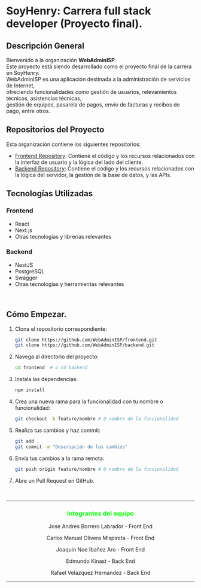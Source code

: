 # SoyHenry: Carrera full stack developer (Proyecto final).

## Descripción General

Bienvenido a la organización **WebAdminISP**. <br>
Este proyecto está siendo desarrollado como el proyecto final de la carrera en SoyHenry. <br> 
WebAdminISP es una aplicación destinada a la administración de servicios de Internet,<br> 
ofreciendo funcionalidades como gestión de usuarios, relevamientos técnicos, asistencias técnicas, <br>
gestión de equipos, pasarela de pagos, envío de facturas y recibos de pago, entre otros.

## Repositorios del Proyecto

Esta organización contiene los siguientes repositorios:

- [Frontend Repository](https://github.com/WebAdminISP/frontend): Contiene el código y los recursos relacionados con la interfaz de usuario y la lógica del lado del cliente.
- [Backend Repository](https://github.com/WebAdminISP/backend): Contiene el código y los recursos relacionados con la lógica del servidor, la gestión de la base de datos, y las APIs.

## Tecnologías Utilizadas

### Frontend
- React
- Next.js
- Otras tecnologías y librerías relevantes

### Backend
- NestJS
- PostgreSQL
- Swagger
- Otras tecnologías y herramientas relevantes
<br>

## Cómo Empezar.

1. Clona el repositorio correspondiente:
   ```bash
   git clone https://github.com/WebAdminISP/frontend.git
   git clone https://github.com/WebAdminISP/backend.git

2. Navega al directorio del proyecto:

    ```bash
    cd frontend  # o cd backend
    ```

3. Instala las dependencias:

    ```bash
    npm install
    ```

4. Crea una nueva rama para la funcionalidad con tu nombre o funcionalidad:

    ```bash
    git checkout -b feature/nombre # O nombre de la funcionalidad
    ```

5. Realiza tus cambios y haz commit:

    ```bash
    git add .
    git commit -m "Descripción de los cambios"
    ```

6. Envía tus cambios a la rama remota:

    ```bash
    git push origin feature/nombre # O nombre de la funcionalidad
    ```

7. Abre un Pull Request en GitHub.

<br>

---

### <font color='lime'><p align="center">Integrantes del equipo</p></font>

<p align="center">Jose Andres Borrero Labrador - Front End</p>
<p align="center">Carlos Manuel Olivera Mispireta - Front End</p>
<p align="center">Joaquin Noe Ibañez Aro - Front End</p>
<p align="center">Edmundo Kinast - Back End</p>
<p align="center">Rafael Velazquez Hernandez - Back End</p>

---

